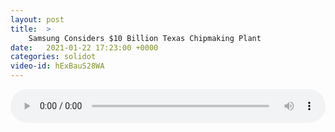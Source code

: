 ```yaml
---
layout: post
title:  >
    Samsung Considers $10 Billion Texas Chipmaking Plant
date:   2021-01-22 17:23:00 +0000
categories: solidot
video-id: hExBauS28WA
---
```


<audio src="/assets/2ef0ab971a9d00e2eb2a883ce1ef254a.mp3" style="width: 100%;" controls></audio>

